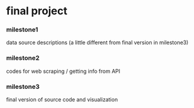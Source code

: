 # final project

### milestone1
  data source descriptions (a little different from final version in milestone3)

### milestone2
  codes for web scraping / getting info from API

### milestone3
  final version of source code and visualization
